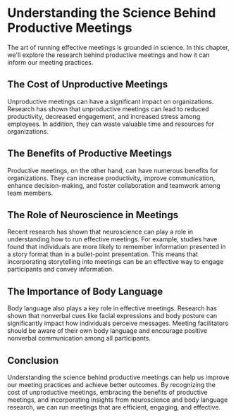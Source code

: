 Understanding the Science Behind Productive Meetings
=============================================================================================

The art of running effective meetings is grounded in science. In this chapter, we'll explore the research behind productive meetings and how it can inform our meeting practices.

The Cost of Unproductive Meetings
---------------------------------

Unproductive meetings can have a significant impact on organizations. Research has shown that unproductive meetings can lead to reduced productivity, decreased engagement, and increased stress among employees. In addition, they can waste valuable time and resources for organizations.

The Benefits of Productive Meetings
-----------------------------------

Productive meetings, on the other hand, can have numerous benefits for organizations. They can increase productivity, improve communication, enhance decision-making, and foster collaboration and teamwork among team members.

The Role of Neuroscience in Meetings
------------------------------------

Recent research has shown that neuroscience can play a role in understanding how to run effective meetings. For example, studies have found that individuals are more likely to remember information presented in a story format than in a bullet-point presentation. This means that incorporating storytelling into meetings can be an effective way to engage participants and convey information.

The Importance of Body Language
-------------------------------

Body language also plays a key role in effective meetings. Research has shown that nonverbal cues like facial expressions and body posture can significantly impact how individuals perceive messages. Meeting facilitators should be aware of their own body language and encourage positive nonverbal communication among all participants.

Conclusion
----------

Understanding the science behind productive meetings can help us improve our meeting practices and achieve better outcomes. By recognizing the cost of unproductive meetings, embracing the benefits of productive meetings, and incorporating insights from neuroscience and body language research, we can run meetings that are efficient, engaging, and effective.
